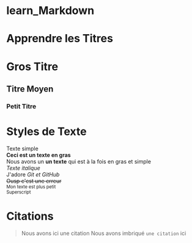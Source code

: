 # learn_Markdown

# Apprendre les Titres
# Gros Titre
## Titre Moyen
### Petit Titre

# Styles de Texte
Texte simple  
**Ceci est un texte en gras**  
Nous avons un __un texte__ qui est à la fois en gras et simple  
*Texte italique*  
J'adore *Git et GitHub*  
~~Ousp c'est une erreur~~  
<sub>Mon texte est plus petit</sub>  
<sup>Superscript</sup>  
  
# Citations
> Nous avons ici une citation
Nous avons imbriqué `une citation` ici
